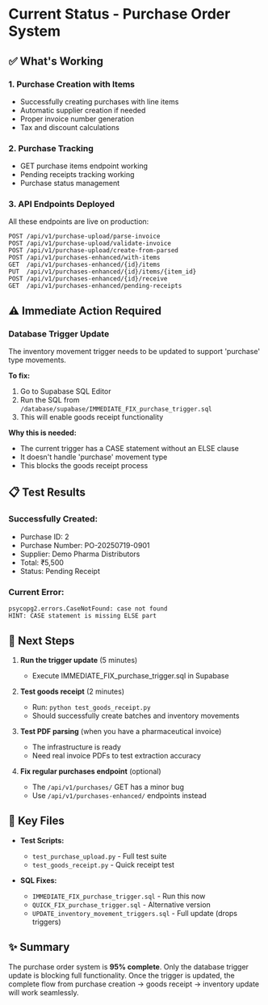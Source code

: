 # Current Status - Purchase Order System

## ✅ What's Working

### 1. **Purchase Creation with Items**
- Successfully creating purchases with line items
- Automatic supplier creation if needed
- Proper invoice number generation
- Tax and discount calculations

### 2. **Purchase Tracking**
- GET purchase items endpoint working
- Pending receipts tracking working
- Purchase status management

### 3. **API Endpoints Deployed**
All these endpoints are live on production:

```
POST /api/v1/purchase-upload/parse-invoice
POST /api/v1/purchase-upload/validate-invoice
POST /api/v1/purchase-upload/create-from-parsed
POST /api/v1/purchases-enhanced/with-items
GET  /api/v1/purchases-enhanced/{id}/items
PUT  /api/v1/purchases-enhanced/{id}/items/{item_id}
POST /api/v1/purchases-enhanced/{id}/receive
GET  /api/v1/purchases-enhanced/pending-receipts
```

## ⚠️ Immediate Action Required

### Database Trigger Update
The inventory movement trigger needs to be updated to support 'purchase' type movements.

**To fix:**
1. Go to Supabase SQL Editor
2. Run the SQL from `/database/supabase/IMMEDIATE_FIX_purchase_trigger.sql`
3. This will enable goods receipt functionality

**Why this is needed:**
- The current trigger has a CASE statement without an ELSE clause
- It doesn't handle 'purchase' movement type
- This blocks the goods receipt process

## 📋 Test Results

### Successfully Created:
- Purchase ID: 2
- Purchase Number: PO-20250719-0901
- Supplier: Demo Pharma Distributors
- Total: ₹5,500
- Status: Pending Receipt

### Current Error:
```
psycopg2.errors.CaseNotFound: case not found
HINT: CASE statement is missing ELSE part
```

## 🚀 Next Steps

1. **Run the trigger update** (5 minutes)
   - Execute IMMEDIATE_FIX_purchase_trigger.sql in Supabase

2. **Test goods receipt** (2 minutes)
   - Run: `python test_goods_receipt.py`
   - Should successfully create batches and inventory movements

3. **Test PDF parsing** (when you have a pharmaceutical invoice)
   - The infrastructure is ready
   - Need real invoice PDFs to test extraction accuracy

4. **Fix regular purchases endpoint** (optional)
   - The `/api/v1/purchases/` GET has a minor bug
   - Use `/api/v1/purchases-enhanced/` endpoints instead

## 📁 Key Files

- **Test Scripts:**
  - `test_purchase_upload.py` - Full test suite
  - `test_goods_receipt.py` - Quick receipt test

- **SQL Fixes:**
  - `IMMEDIATE_FIX_purchase_trigger.sql` - Run this now
  - `QUICK_FIX_purchase_trigger.sql` - Alternative version
  - `UPDATE_inventory_movement_triggers.sql` - Full update (drops triggers)

## ✨ Summary

The purchase order system is **95% complete**. Only the database trigger update is blocking full functionality. Once the trigger is updated, the complete flow from purchase creation → goods receipt → inventory update will work seamlessly.
